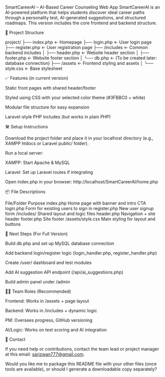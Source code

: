 SmartCareerAI – AI-Based Career Counseling Web App
SmartCareerAI is an AI-powered platform that helps students discover ideal career paths through a personality test, AI-generated suggestions, and structured roadmaps. This version includes the core frontend and backend structure.

📁 Project Structure

project/
├── index.php ← Homepage
├── login.php ← User login page
├── register.php ← User registration page
├── /includes ← Common backend includes
│ ├── header.php ← Website header section
│ ├── footer.php ← Website footer section
│ └── db.php ← (To be created later: database connection)
├── /assets ← Frontend styling and assets
│ └── style.css ← Base stylesheet

✅ Features (in current version)

Static front pages with shared header/footer

Styled using CSS with your selected color theme (#3FBBC0 + white)

Modular file structure for easy expansion

Laravel-style PHP includes (but works in plain PHP)

🛠 Setup Instructions

Download the project folder and place it in your localhost directory (e.g., XAMPP htdocs or Laravel public/ folder).

Run a local server:

XAMPP: Start Apache & MySQL

Laravel: Set up Laravel routes if integrating

Open index.php in your browser:
http://localhost/SmartCareerAI/home.php

📦 File Descriptions

File/Folder	Purpose
index.php	Home page with banner and intro CTA
login.php	Form for existing users to sign in
register.php	New user signup form
/includes/	Shared layout and logic files
header.php	Navigation + site header
footer.php	Site footer
/assets/style.css	Main styling for layout and buttons

📌 Next Steps (For Full Version)

Build db.php and set up MySQL database connection

Add backend login/register logic (login_handler.php, register_handler.php)

Create /user/ dashboard and test modules

Add AI suggestion API endpoint (/api/ai_suggestions.php)

Build admin panel under /admin

🧑‍💻 Team Roles (Recommended)

Frontend: Works in /assets + page layout

Backend: Works in /includes + dynamic logic

PM: Oversees progress, GitHub versioning

AI/Logic: Works on test scoring and AI integration

📧 Contact

If you need help or contributions, contact the team lead or project manager at this email: sarizwan777@gmail.com.

Would you like me to package this README file with your other files (once tools are available), or should I generate a downloadable copy separately?
